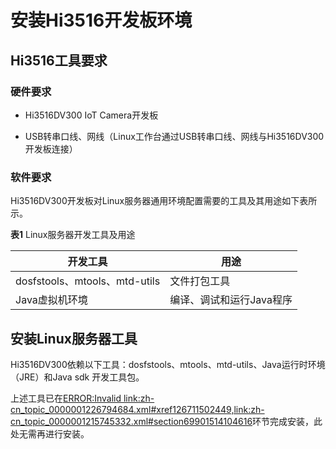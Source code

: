 # 安装Hi3516开发板环境


## Hi3516工具要求


### 硬件要求

- Hi3516DV300 IoT Camera开发板

- USB转串口线、网线（Linux工作台通过USB转串口线、网线与Hi3516DV300 开发板连接）


### 软件要求

Hi3516DV300开发板对Linux服务器通用环境配置需要的工具及其用途如下表所示。

  **表1** Linux服务器开发工具及用途

| 开发工具 | 用途 | 
| -------- | -------- |
| dosfstools、mtools、mtd-utils | 文件打包工具 | 
| Java虚拟机环境 | 编译、调试和运行Java程序 | 


## 安装Linux服务器工具

Hi3516DV300依赖以下工具：dosfstools、mtools、mtd-utils、Java运行时环境（JRE）和Java sdk 开发工具包。

上述工具已在[ERROR:Invalid link:zh-cn_topic_0000001226794684.xml#xref126711502449,link:zh-cn_topic_0000001215745332.xml#section69901514104616](zh-cn_topic_0000001215745332.xml#section69901514104616)环节完成安装，此处无需再进行安装。
